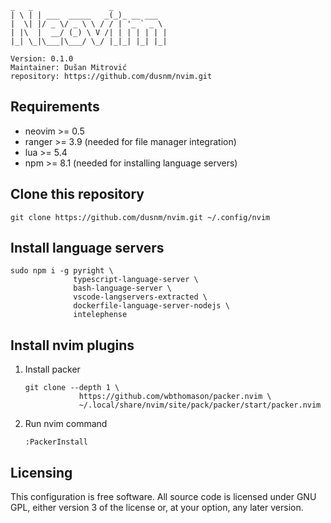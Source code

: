 ```
_   _                 _           
| \ | | ___  _____   _(_)_ __ ___  
|  \| |/ _ \/ _ \ \ / / | '_ ` _ \ 
| |\  |  __/ (_) \ V /| | | | | | |
|_| \_|\___|\___/ \_/ |_|_| |_| |_|

Version: 0.1.0
Maintainer: Dušan Mitrović
repository: https://github.com/dusnm/nvim.git
```

## Requirements
* neovim >= 0.5
* ranger >= 3.9 (needed for file manager integration)
* lua >= 5.4
* npm >= 8.1 (needed for installing language servers)

## Clone this repository
```
git clone https://github.com/dusnm/nvim.git ~/.config/nvim
```

## Install language servers
```
sudo npm i -g pyright \
              typescript-language-server \
              bash-language-server \
              vscode-langservers-extracted \
              dockerfile-language-server-nodejs \
              intelephense
```

## Install nvim plugins
1. Install packer
    ```
    git clone --depth 1 \ 
                https://github.com/wbthomason/packer.nvim \
                ~/.local/share/nvim/site/pack/packer/start/packer.nvim
    ```
2. Run nvim command
   ```
   :PackerInstall
   ```

## Licensing
This configuration is free software.
All source code is licensed under GNU GPL, either version 3 of the license or, at your option, any later version.
